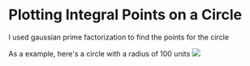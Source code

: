 # Plotting Integral Points on a Circle
I used gaussian prime factorization to find the points for the circle

As a example, here's a circle with a radius of 100 units
![](https://github.com/pranavsetpal/cool-graphs/tree/main/integral-points-on-circle/plot.png)

